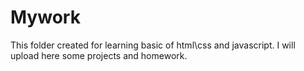 # Mywork
This folder created for learning basic of html\css and javascript. I will upload here some projects and homework.
